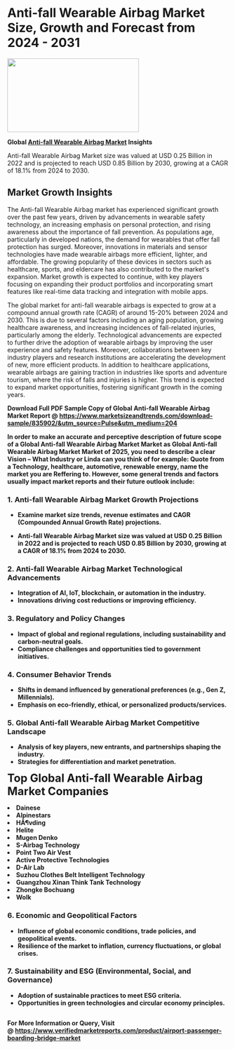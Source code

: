 <H1>Anti-fall Wearable Airbag Market Size, Growth and Forecast from 2024 - 2031</H1><img class="aligncenter size-medium wp-image-584254" src="https://thirdeyenews.in/wp-content/uploads/2024/09/Global-Market-Research-300x168.jpeg" alt="" width="300" height="168" /><p><strong>Global&nbsp;<a href="https://www.marketsizeandtrends.com/download-sample/835902/&amp;utm_source=Pulse&amp;utm_medium=204">Anti-fall Wearable Airbag Market</a> Insights</strong></p><p>Anti-fall Wearable Airbag Market size was valued at USD 0.25 Billion in 2022 and is projected to reach USD 0.85 Billion by 2030, growing at a CAGR of 18.1% from 2024 to 2030.</p><p><h2>Market Growth Insights</h2> <p>The Anti-fall Wearable Airbag market has experienced significant growth over the past few years, driven by advancements in wearable safety technology, an increasing emphasis on personal protection, and rising awareness about the importance of fall prevention. As populations age, particularly in developed nations, the demand for wearables that offer fall protection has surged. Moreover, innovations in materials and sensor technologies have made wearable airbags more efficient, lighter, and affordable. The growing popularity of these devices in sectors such as healthcare, sports, and eldercare has also contributed to the market's expansion. Market growth is expected to continue, with key players focusing on expanding their product portfolios and incorporating smart features like real-time data tracking and integration with mobile apps.</p> <p><strong></strong></p> <p>The global market for anti-fall wearable airbags is expected to grow at a compound annual growth rate (CAGR) of around 15-20% between 2024 and 2030. This is due to several factors including an aging population, growing healthcare awareness, and increasing incidences of fall-related injuries, particularly among the elderly. Technological advancements are expected to further drive the adoption of wearable airbags by improving the user experience and safety features. Moreover, collaborations between key industry players and research institutions are accelerating the development of new, more efficient products. In addition to healthcare applications, wearable airbags are gaining traction in industries like sports and adventure tourism, where the risk of falls and injuries is higher. This trend is expected to expand market opportunities, fostering significant growth in the coming years.</p> <p><strong></p><p><span class=""><strong>Download Full PDF Sample Copy of Global Anti-fall Wearable Airbag Market Report</strong> @ <a href="https://www.marketsizeandtrends.com/download-sample/835902/&amp;utm_source=Pulse&amp;utm_medium=204" target="_blank">https://www.marketsizeandtrends.com/download-sample/835902/&amp;utm_source=Pulse&amp;utm_medium=204</a></span></p><p>In order to make an accurate and perceptive description of future scope of a Global&nbsp;Anti-fall Wearable Airbag Market Market as Global&nbsp;Anti-fall Wearable Airbag Market Market of 2025, you need to describe a clear Vision &ndash; What Industry or Linda can you think of for example: Quote from a Technology, healthcare, automotive, renewable energy, name the market you are Reffering to. However, some general trends and factors usually impact market reports and their future outlook include:</p><h3>1.&nbsp;<strong>Anti-fall Wearable Airbag Market Growth Projections</strong></h3><ul><li>Examine market size trends, revenue estimates and CAGR (Compounded Annual Growth Rate) projections.</li><li><p>Anti-fall Wearable Airbag Market size was valued at USD 0.25 Billion in 2022 and is projected to reach USD 0.85 Billion by 2030, growing at a CAGR of 18.1% from 2024 to 2030.</p></li></ul><h3>2.&nbsp;<strong>Anti-fall Wearable Airbag Market Technological Advancements</strong></h3><ul><li>Integration of AI, IoT, blockchain, or automation in the industry.</li><li>Innovations driving cost reductions or improving efficiency.</li></ul><h3>3.&nbsp;<strong>Regulatory and Policy Changes</strong></h3><ul><li>Impact of global and regional regulations, including sustainability and carbon-neutral goals.</li><li>Compliance challenges and opportunities tied to government initiatives.</li></ul><h3>4.&nbsp;<strong>Consumer Behavior Trends</strong></h3><ul><li>Shifts in demand influenced by generational preferences (e.g., Gen Z, Millennials).</li><li>Emphasis on eco-friendly, ethical, or personalized products/services.</li></ul><h3>5.&nbsp;<strong>Global Anti-fall Wearable Airbag Market Competitive Landscape</strong></h3><ul><li>Analysis of key players, new entrants, and partnerships shaping the industry.</li><li>Strategies for differentiation and market penetration.</li></ul><p data-pm-slice="1 1 []"><span style="color: inherit; font-family: inherit; font-size: 25px;">Top Global Anti-fall Wearable Airbag Market Companies</span></p><div class="" data-test-id=""><p><li>Dainese</li><li> Alpinestars</li><li> HÃ¶vding</li><li> Helite</li><li> Mugen Denko</li><li> S-Airbag Technology</li><li> Point Two Air Vest</li><li> Active Protective Technologies</li><li> D-Air Lab</li><li> Suzhou Clothes Belt Intelligent Technology</li><li> Guangzhou Xinan Think Tank Technology</li><li> Zhongke Bochuang</li><li> Wolk</li></p></div><h3>6.&nbsp;<strong>Economic and Geopolitical Factors</strong></h3><ul><li>Influence of global economic conditions, trade policies, and geopolitical events.</li><li>Resilience of the market to inflation, currency fluctuations, or global crises.</li></ul><h3>7.&nbsp;<strong>Sustainability and ESG (Environmental, Social, and Governance)</strong></h3><ul><li>Adoption of sustainable practices to meet ESG criteria.</li><li>Opportunities in green technologies and circular economy principles.</li></ul><h2><strong style="font-size: 14px;">For More Information or Query, Visit @&nbsp;</strong><a style="background-color: #ffffff; font-size: 14px;" href="https://www.marketsizeandtrends.com/report/anti-fall-wearable-airbag-market/" target="_blank">https://www.verifiedmarketreports.com/product/airport-passenger-boarding-bridge-market</a></h2>
